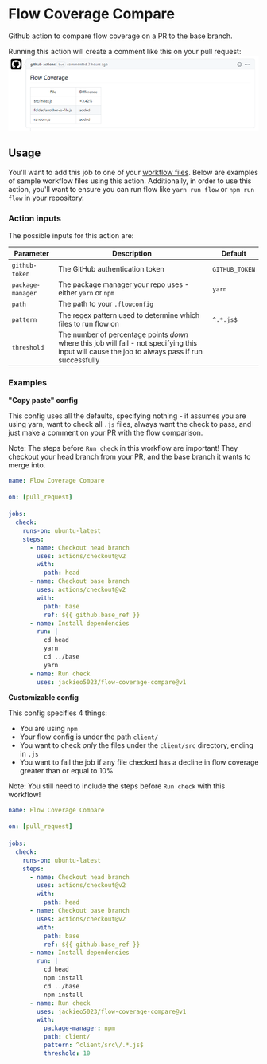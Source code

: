 # Flow Coverage Compare

Github action to compare flow coverage on a PR to the base branch.

Running this action will create a comment like this on your pull request:
![Example of action](assets/example.png)

## Usage

You'll want to add this job to one of your [workflow files](https://docs.github.com/en/actions/configuring-and-managing-workflows/configuring-a-workflow). Below are examples of sample workflow files using this action. Additionally, in order to use this action, you'll want to ensure you can run flow like `yarn run flow` or `npm run flow` in your repository.

### Action inputs

The possible inputs for this action are:

| Parameter         | Description                                                                                                                                       | Default        |
| ----------------- | ------------------------------------------------------------------------------------------------------------------------------------------------- | -------------- |
| `github-token`    | The GitHub authentication token                                                                                                                   | `GITHUB_TOKEN` |
| `package-manager` | The package manager your repo uses - either `yarn` or `npm`                                                                                       | `yarn`         |
| `path`            | The path to your `.flowconfig`                                                                                                                    |                |
| `pattern`         | The regex pattern used to determine which files to run flow on                                                                                    | `^.*.js$`      |
| `threshold`       | The number of percentage points _down_ where this job will fail - not specifying this input will cause the job to always pass if run successfully |                |

### Examples

**"Copy paste" config**

This config uses all the defaults, specifying nothing - it assumes you are using yarn, want to check all `.js` files, always want the check to pass, and just make a comment on your PR with the flow comparison.

Note: The steps before `Run check` in this workflow are important! They checkout your head branch from your PR, and the base branch it wants to merge into.

```yml
name: Flow Coverage Compare

on: [pull_request]

jobs:
  check:
    runs-on: ubuntu-latest
    steps:
      - name: Checkout head branch
        uses: actions/checkout@v2
        with:
          path: head
      - name: Checkout base branch
        uses: actions/checkout@v2
        with:
          path: base
          ref: ${{ github.base_ref }}
      - name: Install dependencies
        run: |
          cd head
          yarn
          cd ../base
          yarn
      - name: Run check
        uses: jackieo5023/flow-coverage-compare@v1
```

**Customizable config**

This config specifies 4 things:

- You are using `npm`
- Your flow config is under the path `client/`
- You want to check _only_ the files under the `client/src` directory, ending in `.js`
- You want to fail the job if any file checked has a decline in flow coverage greater than or equal to 10%

Note: You still need to include the steps before `Run check` with this workflow!

```yml
name: Flow Coverage Compare

on: [pull_request]

jobs:
  check:
    runs-on: ubuntu-latest
    steps:
      - name: Checkout head branch
        uses: actions/checkout@v2
        with:
          path: head
      - name: Checkout base branch
        uses: actions/checkout@v2
        with:
          path: base
          ref: ${{ github.base_ref }}
      - name: Install dependencies
        run: |
          cd head
          npm install
          cd ../base
          npm install
      - name: Run check
        uses: jackieo5023/flow-coverage-compare@v1
        with:
          package-manager: npm
          path: client/
          pattern: ^client/src\/.*.js$
          threshold: 10
```
